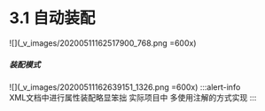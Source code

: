 # 3.1 自动装配
![](_v_images/20200511162517900_768.png =600x)
##### 装配模式
![](_v_images/20200511162639151_1326.png =600x)
:::alert-info  
XML文档中进行属性装配略显笨拙
实际项目中 多使用注解的方式实现
:::
